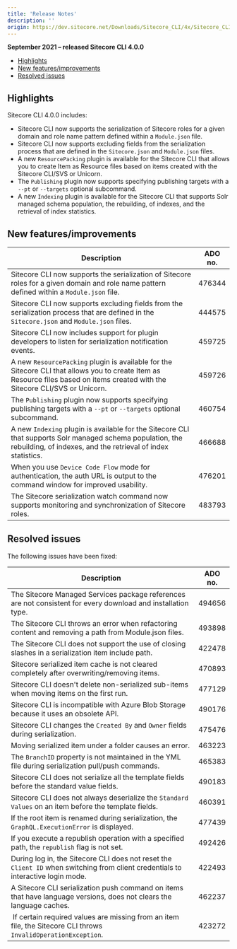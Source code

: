 ```yaml
---
title: 'Release Notes'
description: ''
origin: https://dev.sitecore.net/Downloads/Sitecore_CLI/4x/Sitecore_CLI_400/Release_Notes
---
```


**September 2021 – released Sitecore CLI 4.0.0**

- [Highlights](#highlights)
- [New features/improvements](#new-featuresimprovements)
- [Resolved issues](#resolved-issues)

## Highlights

Sitecore CLI 4.0.0 includes:

- ​Sitecore CLI now supports the serialization of Sitecore roles for a given domain and role name pattern defined within a `Module.json` file.
- Sitecore CLI now supports excluding fields from the serialization process that are defined in the `Sitecore.json` and `Module.json` files.
- A new `ResourcePacking` plugin is available for the Sitecore CLI that allows you to create Item as Resource files based on items created with the Sitecore CLI/SVS or Unicorn.
- The `Publishing` plugin now supports specifying publishing targets with a `--pt` or `--targets` optional subcommand.
- A new `Indexing` plugin is available for the Sitecore CLI that supports Solr managed schema population, the rebuilding, of indexes, and the retrieval of index statistics.

## New features/improvements

| Description                                                                                                                                                                    | ADO no. |
| ------------------------------------------------------------------------------------------------------------------------------------------------------------------------------ | ------- |
| ​​​​​​​​​​Sitecore CLI now supports the serialization of Sitecore roles for a given domain and role name pattern defined within a `Module.json` file.                          | 476344  |
| Sitecore CLI now supports excluding fields from the serialization process that are defined in the `Sitecore.json` and `Module.json` files.                                     | 444575  |
| Sitecore CLI now includes support for plugin developers to listen for serialization notification events.                                                                       | 459725  |
| A new `ResourcePacking` plugin is available for the Sitecore CLI that allows you to create Item as Resource files based on items created with the Sitecore CLI/SVS or Unicorn. | 459726  |
| ​​​​​​​​​​The `Publishing` plugin now supports specifying publishing targets with a `--pt` or `--targets` optional subcommand.                                                 | 460754  |
| A new `Indexing` plugin is available for the Sitecore CLI that supports Solr managed schema population, the rebuilding, of indexes, and the retrieval of index statistics.     | 466688  |
| When you use `Device Code Flow` mode for ​authentication, the auth URL is output to the command window for improved usability.                                                 | 476201  |
| The Sitecore serialization watch command now supports monitoring and synchronization of Sitecore roles.                                                                        | 483793  |

## Resolved issues

The following issues have been fixed:

| Description                                                                                                                      | ADO no. |
| -------------------------------------------------------------------------------------------------------------------------------- | ------- |
| The Sitecore Managed Services package references are not consistent for every download and installation type.                    | 494656  |
| The Sitecore CLI throws an error when refactoring content and removing a path from Module.json files.                            | 493898  |
| The Sitecore CLI does not support the use of closing slashes in a serialization item include path.                               | 422478  |
| ​​​​​​​​​​Sitecore serialized item cache is not cleared completely after overwriting/removing items.                             | 470893  |
| ​Sitecore CLI doesn't delete non-serialized sub-items when moving items on the first run.                                        | 477129  |
| ​Sitecore CLI is incompatible with Azure Blob Storage because it uses an obsolete API.                                           | 490176  |
| Sitecore CLI changes the `Created By` and `Owner` fields during serialization.                                                   | 475476  |
| ​Moving serialized item under a folder causes an error.                                                                          | 463223  |
| ​The `BranchID` property is not maintained in the YML file during serialization pull/push commands.                              | 465383  |
| Sitecore CLI does not serialize all the template fields before the standard value fields.                                        | 490183  |
| Sitecore CLI does not always deserialize the `Standard Values` on an item before the template fields.​​​​​​​​​​                  | 460391  |
| If the root item is renamed during serialization, the `GraphQL.ExecutionError` is displayed.​​                                   | 477439  |
| If you execute a republish operation with a specified path, the `republish` flag is not set.                                     | 492426  |
| During log in, the Sitecore CLI does not reset the `Client ID` when switching from client credentials to interactive login mode. | 422493  |
| A Sitecore CLI serialization push command on items that have language versions, does not clears the language caches.             | 462237  |
| ​ If certain required values are missing from an item file, the Sitecore CLI throws `InvalidOperationException`.                 | 423272  |
